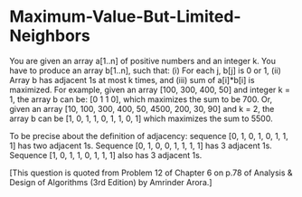 # Maximum-Value-But-Limited-Neighbors

You are given an array a[1..n] of positive numbers and an integer k. You have to produce an array b[1..n], such that: (i) For each j, b[j] is 0 or 1, (ii) Array b has adjacent 1s at most k times, and (iii) sum of a[i]*b[i] is maximized. For example, given an array [100, 300, 400, 50] and integer k = 1, the array b can be: [0 1 1 0], which maximizes the sum to be 700. Or, given an array [10, 100, 300, 400, 50, 4500, 200, 30, 90] and k = 2, the array b can be [1, 0, 1, 1, 0, 1, 1, 0, 1] which maximizes the sum to 5500.

To be precise about the definition of adjacency: sequence [0, 1, 0, 1, 0, 1, 1, 1] has two adjacent 1s. Sequence [0, 1, 0, 0, 1, 1, 1, 1] has 3 adjacent 1s. Sequence [1, 0, 1, 1, 0, 1, 1, 1] also has 3 adjacent 1s.

[This question is quoted from Problem 12 of Chapter 6 on p.78 of Analysis & Design of Algorithms (3rd Edition) by Amrinder Arora.]
